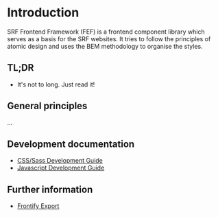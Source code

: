 # Introduction

SRF Frontend Framework (FEF) is a frontend component library which serves as a basis for the SRF websites.
It tries to follow the principles of atomic design and uses the BEM methodology to organise the styles.

## TL;DR
- It's not to long. Just read it!


## General principles
…

## Development documentation
- <a href="docs/styles.md" data-fef-href="/patterns/00-documentation-10-styles/00-documentation-10-styles.html">CSS/Sass Development Guide</a>
- <a href="docs/javascript.md" data-fef-href="/patterns/00-documentation-20-javascript/00-documentation-20-javascript.html">Javascript Development Guide</a></li>

## Further information
- <a href="docs/frontify.md" data-fef-href="/patterns/00-documentation-80-frontify/00-documentation-80-frontify.html">Frontify Export</a>
